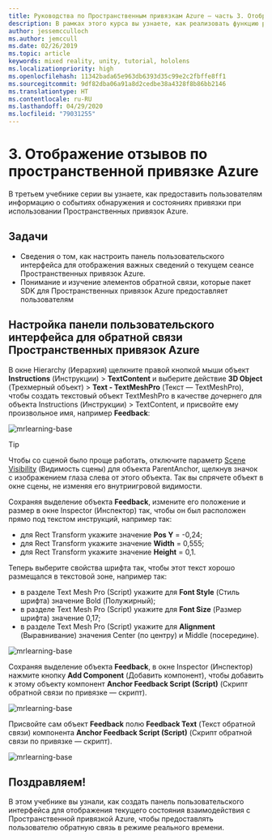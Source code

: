 ```yaml
---
title: Руководства по Пространственным привязкам Azure — часть 3. Отображение отзывов по пространственной привязке Azure
description: В рамках этого курса вы узнаете, как реализовать функцию распознавания лиц Azure в приложении смешанной реальности.
author: jessemcculloch
ms.author: jemccull
ms.date: 02/26/2019
ms.topic: article
keywords: mixed reality, unity, tutorial, hololens
ms.localizationpriority: high
ms.openlocfilehash: 11342bada65e963db6393d35c99e2c2fbffe8ff1
ms.sourcegitcommit: 9df82dba06a91a8d2cedbe38a4328f8b86bb2146
ms.translationtype: HT
ms.contentlocale: ru-RU
ms.lasthandoff: 04/29/2020
ms.locfileid: "79031255"
---
```

# <a name="3-displaying-azure-spatial-anchor-feedback"></a>3. Отображение отзывов по пространственной привязке Azure

В третьем учебнике серии вы узнаете, как предоставить пользователям информацию о событиях обнаружения и состояниях привязки при использовании Пространственных привязок Azure.

## <a name="objectives"></a>Задачи

* Сведения о том, как настроить панель пользовательского интерфейса для отображения важных сведений о текущем сеансе Пространственных привязок Azure.
* Понимание и изучение элементов обратной связи, которые пакет SDK для Пространственных привязок Azure предоставляет пользователям

## <a name="set-up-asa-feedback-ui-panel"></a>Настройка панели пользовательского интерфейса для обратной связи Пространственных привязок Azure

В окне Hierarchy (Иерархия) щелкните правой кнопкой мыши объект **Instructions** (Инструкции) > **TextContent** и выберите действие **3D Object** (Трехмерный объект) > **Text - TextMeshPro** (Текст — TextMeshPro), чтобы создать текстовый объект TextMeshPro в качестве дочернего для объекта Instructions (Инструкции) > TextContent, и присвойте ему произвольное имя, например **Feedback**:

![mrlearning-base](images/mrlearning-asa/tutorial3-section1-step1-1.png)

> [!TIP]
> Чтобы со сценой было проще работать, отключите параметр <a href="https://docs.unity3d.com/Manual/SceneVisibility.html" target="_blank">Scene Visibility</a> (Видимость сцены) для объекта ParentAnchor, щелкнув значок с изображением глаза слева от этого объекта. Так вы спрячете объект в окне сцены, не изменяя его внутриигровой видимости.

Сохраняя выделение объекта **Feedback**, измените его положение и размер в окне Inspector (Инспектор) так, чтобы он был расположен прямо под текстом инструкций, например так:

* для Rect Transform укажите значение **Pos Y** = -0,24;
* для Rect Transform укажите значение **Width** = 0,555;
* для Rect Transform укажите значение **Height** = 0,1.

Теперь выберите свойства шрифта так, чтобы этот текст хорошо размещался в текстовой зоне, например так:

* в разделе Text Mesh Pro (Script) укажите для **Font Style** (Стиль шрифта) значение Bold (Полужирный);
* в разделе Text Mesh Pro (Script) укажите для **Font Size** (Размер шрифта) значение 0,17;
* в разделе Text Mesh Pro (Script) укажите для **Alignment** (Выравнивание) значения Center (по центру) и Middle (посередине).

![mrlearning-base](images/mrlearning-asa/tutorial3-section1-step1-2.png)

Сохраняя выделение объекта **Feedback**, в окне Inspector (Инспектор) нажмите кнопку **Add Component** (Добавить компонент), чтобы добавить к этому объекту компонент **Anchor Feedback Script (Script)** (Скрипт обратной связи по привязке — скрипт).

![mrlearning-base](images/mrlearning-asa/tutorial3-section1-step1-3.png)

Присвойте сам объект **Feedback** полю **Feedback Text** (Текст обратной связи) компонента **Anchor Feedback Script (Script)** (Скрипт обратной связи по привязке — скрипт).

![mrlearning-base](images/mrlearning-asa/tutorial3-section1-step1-4.png)

## <a name="congratulations"></a>Поздравляем!

В этом учебнике вы узнали, как создать панель пользовательского интерфейса для отображения текущего состояния взаимодействия с Пространственной привязкой Azure, чтобы предоставлять пользователю обратную связь в режиме реального времени.
